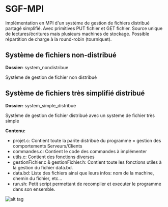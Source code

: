 # SGF-MPI
Implémentation en MPI d'un système de gestion de fichiers distribué partagé simplifié. Avec primitives PUT fichier et GET fichier. Source unique de lectures/écritures mais plusieurs machines de stockage. Possible répartition de charge à la round-robin (tourniquet). 

## Système de fichiers non-distribué
**Dossier:** system_nondistribue

Système de gestion de fichier non distribué

## Système de fichiers très simplifié distribué
**Dossier:** system_simple_distribue

Système de gestion de fichier distribué avec un systeme de fichier très simple

**Contenu:**
* projet.c: Contient toute la parite distribué du programme = gestion des comportements Serveurs/Clients
* commandes.c: Contient le code des commandes à implémenter
* utils.c: Contient des fonctions diverses
* gestionFichier.c & gestionFichier.h: Contient toute les fonctions utiles à la gestion du fichier data.bd.
* data.bd: Liste des fichiers ainsi que leurs infos: nom de la machine, chemin du fichier, etc...
* run.sh: Petit script permettant de recompiler et executer le programme dans son ensemble.

![alt tag](http://img11.hostingpics.net/pics/634461explication.png)
